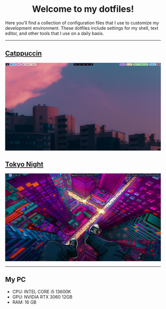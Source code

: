 <p align="center">
    <h1 align="center">Welcome to my dotfiles!</h1>
</p>

Here you'll find a collection of configuration files 
that I use to customize my development environment. 
These dotfiles include settings for my shell, text 
editor, and other tools that I use on a daily basis.

---

## [Catppuccin](./catppuccin/README.md)
![Catppuccin screenshot](./catppuccin/img/clean.png)


## [Tokyo Night](./tokyo-night/README.md)
![Tokyo Night screenshot](./tokyo-night/img/clean.png)

---

## My PC

<!-- ![PC Image](./img/pc.png) -->

- CPU: INTEL CORE i5 13600K
- GPU: NVIDIA RTX 3060 12GB
- RAM: 16 GB
